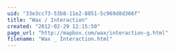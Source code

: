 ```yaml
---
uid: "33e3cc73-53b8-11e2-8851-5c969d8d366f"
title: "Wax / Interaction"
created: "2012-02-29 12:15:50"
page_url: "http://mapbox.com/wax/interaction-g.html"
filename: "Wax _ Interaction.html"
---
```

